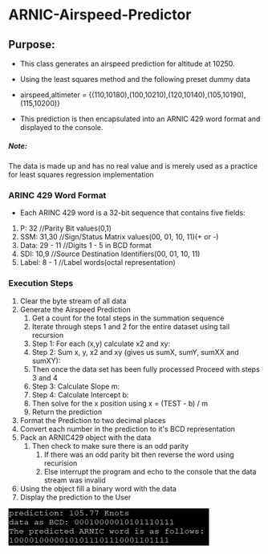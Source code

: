 # ARNIC-Airspeed-Predictor

<h2>Purpose: </h2>

*  This class generates an airspeed prediction for altitude at 10250.

*  Using the least squares method and the following preset dummy data

*  airspeed,altimeter =  {(110,10180),(100,10210),(120,10140),(105,10190),(115,10200)}

*  This prediction is then encapsulated into an ARNIC 429 word format and displayed to the console.

<h5>Note:</h5>

<p>The data is made up and has no real value and is merely used as a practice for least squares regression implementation</p>

<h3>ARINC 429 Word Format</h3>

*  Each ARINC 429 word is a 32-bit sequence that contains five fields:

<ol>
<li>P: 32  //Parity Bit values(0,1)</li>
<li>SSM: 31,30 //Sign/Status Matrix values(00, 01, 10, 11)(+ or -)</li>
<li>Data: 29 - 11 //Digits 1 - 5 in BCD format</li>
<li>SDI: 10,9 //Source Destination Identifiers(00, 01, 10, 11)</li>
<li>Label: 8 - 1 //Label words(octal representation)</li>
</ol>

<h3>Execution Steps</h3>

<ol>
<li>Clear the byte stream of all data</li>
<li>Generate the Airspeed Prediction
<ol>
<li>Get a count for the total steps in the summation sequence</li>
<li>Iterate through steps 1 and 2 for the entire dataset using tail recursion</li>
<li>Step 1: For each (x,y) calculate x2 and xy:</li>
<li>Step 2: Sum x, y, x2 and xy (gives us sumX, sumY, sumXX and sumXY):</li>
<li>Then once the data set has been fully processed Proceed with steps 3 and 4</li>
<li>Step 3: Calculate Slope m:</li>
<li>Step 4: Calculate Intercept b:</li>
<li>Then solve for the x position using x = (TEST - b) / m</li>
<li>Return the prediction</li>
</ol>
</li>
<li>Format the Prediction to two decimal places</li>
<li>Convert each number in the prediction to it's BCD representation</li>
<li>Pack an ARNIC429 object with the data
<ol>
<li>Then check to make sure there is an odd parity
<ol>
<li>If there was an odd parity bit then reverse the word using recurision</li>
<li>Else interrupt the program and echo to the console that the data stream was invalid</li>
</ol>
</li>
</ol>
</li>
<li>Using the object fill a binary word with the data</li>
<li>Display the prediction to the User</li>
</ol>

![example prediction](https://github.com/ronaldrespinoza/ARNIC-Airspeed-Predictor/blob/master/img/prediction.png)